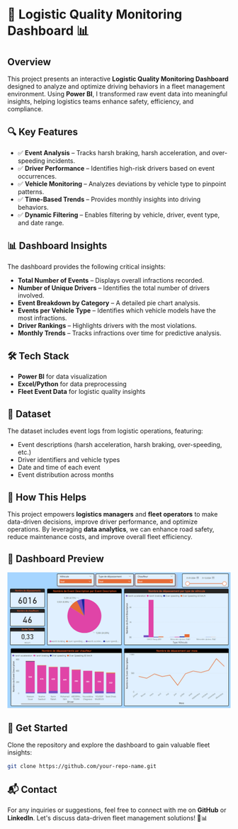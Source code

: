 # 🚛 Logistic Quality Monitoring Dashboard 📊

## Overview
This project presents an interactive **Logistic Quality Monitoring Dashboard** designed to analyze and optimize driving behaviors in a fleet management environment. Using **Power BI**, I transformed raw event data into meaningful insights, helping logistics teams enhance safety, efficiency, and compliance.

## 🔍 Key Features
- ✅ **Event Analysis** – Tracks harsh braking, harsh acceleration, and over-speeding incidents.
- ✅ **Driver Performance** – Identifies high-risk drivers based on event occurrences.
- ✅ **Vehicle Monitoring** – Analyzes deviations by vehicle type to pinpoint patterns.
- ✅ **Time-Based Trends** – Provides monthly insights into driving behaviors.
- ✅ **Dynamic Filtering** – Enables filtering by vehicle, driver, event type, and date range.

## 📊 Dashboard Insights
The dashboard provides the following critical insights:
- **Total Number of Events** – Displays overall infractions recorded.
- **Number of Unique Drivers** – Identifies the total number of drivers involved.
- **Event Breakdown by Category** – A detailed pie chart analysis.
- **Events per Vehicle Type** – Identifies which vehicle models have the most infractions.
- **Driver Rankings** – Highlights drivers with the most violations.
- **Monthly Trends** – Tracks infractions over time for predictive analysis.

## 🛠 Tech Stack
- **Power BI** for data visualization
- **Excel/Python** for data preprocessing
- **Fleet Event Data** for logistic quality insights

## 📂 Dataset
The dataset includes event logs from logistic operations, featuring:
- Event descriptions (harsh acceleration, harsh braking, over-speeding, etc.)
- Driver identifiers and vehicle types
- Date and time of each event
- Event distribution across months

## 🚀 How This Helps
This project empowers **logistics managers** and **fleet operators** to make data-driven decisions, improve driver performance, and optimize operations. By leveraging **data analytics**, we can enhance road safety, reduce maintenance costs, and improve overall fleet efficiency.

## 📸 Dashboard Preview
![Dashboard Screenshot](./Capture.PNG)

## 🔗 Get Started
Clone the repository and explore the dashboard to gain valuable fleet insights:
```bash
git clone https://github.com/your-repo-name.git
```

## 📬 Contact
For any inquiries or suggestions, feel free to connect with me on **GitHub** or **LinkedIn**. Let's discuss data-driven fleet management solutions! 🚛📊
